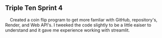 <h2>Triple Ten Sprint 4</h2>
&nbsp;&nbsp;&nbsp;&nbsp;Created a coin flip program to get more famliar with GitHub, repository's, Render, and Web API's. I tweeked the code slightly to be a little eaiser to understand and it gave me experience working with streamlit. 
